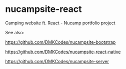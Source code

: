 # nucampsite-react

Camping website ft. React - Nucamp portfolio project

See also: 

https://github.com/DMKCodes/nucampsite-bootstrap

https://github.com/DMKCodes/nucampsite-react-native

https://github.com/DMKCodes/nucampsite-server
